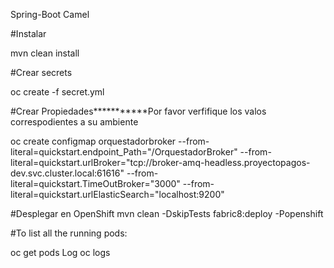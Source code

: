 Spring-Boot Camel

#Instalar

mvn clean install

#Crear secrets

oc create -f secret.yml

#Crear Propiedades***********Por favor verfifique los valos correspodientes a su ambiente

oc create configmap orquestadorbroker --from-literal=quickstart.endpoint_Path="/OrquestadorBroker" --from-literal=quickstart.urlBroker="tcp://broker-amq-headless.proyectopagos-dev.svc.cluster.local:61616" --from-literal=quickstart.TimeOutBroker="3000" --from-literal=quickstart.urlElasticSearch="localhost:9200"

#Desplegar en OpenShift
mvn clean -DskipTests fabric8:deploy -Popenshift

#To list all the running pods:

oc get pods
Log oc logs